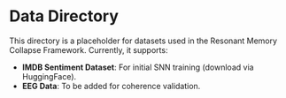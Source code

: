 # Data Directory

This directory is a placeholder for datasets used in the Resonant Memory Collapse Framework. Currently, it supports:
- **IMDB Sentiment Dataset**: For initial SNN training (download via HuggingFace).
- **EEG Data**: To be added for coherence validation.